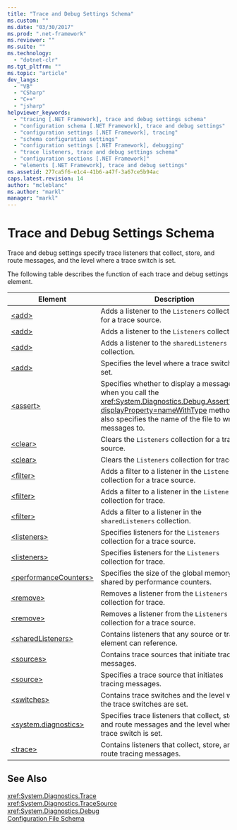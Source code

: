 ```yaml
---
title: "Trace and Debug Settings Schema"
ms.custom: ""
ms.date: "03/30/2017"
ms.prod: ".net-framework"
ms.reviewer: ""
ms.suite: ""
ms.technology: 
  - "dotnet-clr"
ms.tgt_pltfrm: ""
ms.topic: "article"
dev_langs: 
  - "VB"
  - "CSharp"
  - "C++"
  - "jsharp"
helpviewer_keywords: 
  - "tracing [.NET Framework], trace and debug settings schema"
  - "configuration schema [.NET Framework], trace and debug settings"
  - "configuration settings [.NET Framework], tracing"
  - "schema configuration settings"
  - "configuration settings [.NET Framework], debugging"
  - "trace listeners, trace and debug settings schema"
  - "configuration sections [.NET Framework]"
  - "elements [.NET Framework], trace and debug settings"
ms.assetid: 277ca5f6-e1c4-41b6-a47f-3a67ce5b94ac
caps.latest.revision: 14
author: "mcleblanc"
ms.author: "markl"
manager: "markl"
---
```

# Trace and Debug Settings Schema
Trace and debug settings specify trace listeners that collect, store, and route messages, and the level where a trace switch is set.  
  
 The following table describes the function of each trace and debug settings element.  
  
|Element|Description|  
|-------------|-----------------|  
|[\<add>](../../../../../docs/framework/configure-apps/file-schema/trace-debug/add-element-for-listeners-for-source.md)|Adds a listener to the `Listeners` collection for a trace source.|  
|[\<add>](../../../../../docs/framework/configure-apps/file-schema/trace-debug/add-element-for-listeners-for-trace.md)|Adds a listener to the `Listeners` collection.|  
|[\<add>](../../../../../docs/framework/configure-apps/file-schema/trace-debug/add-element-for-sharedlisteners.md)|Adds a listener to the `sharedListeners` collection.|  
|[\<add>](../../../../../docs/framework/configure-apps/file-schema/trace-debug/add-element-for-switches.md)|Specifies the level where a trace switch is set.|  
|[\<assert>](../../../../../docs/framework/configure-apps/file-schema/trace-debug/assert-element.md)|Specifies whether to display a message box when you call the <xref:System.Diagnostics.Debug.Assert%2A?displayProperty=nameWithType> method; also specifies the name of the file to write messages to.|  
|[\<clear>](../../../../../docs/framework/configure-apps/file-schema/trace-debug/clear-element-for-listeners-for-source.md)|Clears the `Listeners` collection for a trace source.|  
|[\<clear>](../../../../../docs/framework/configure-apps/file-schema/trace-debug/clear-element-for-listeners-for-trace.md)|Clears the `Listeners` collection for trace.|  
|[\<filter>](../../../../../docs/framework/configure-apps/file-schema/trace-debug/filter-element-for-add-for-listeners-for-source.md)|Adds a filter to a listener in the `Listeners` collection for a trace source.|  
|[\<filter>](../../../../../docs/framework/configure-apps/file-schema/trace-debug/filter-element-for-add-for-listeners-for-trace.md)|Adds a filter to a listener in the `Listeners` collection for trace.|  
|[\<filter>](../../../../../docs/framework/configure-apps/file-schema/trace-debug/filter-element-for-add-for-sharedlisteners.md)|Adds a filter to a listener in the `sharedListeners` collection.|  
|[\<listeners>](../../../../../docs/framework/configure-apps/file-schema/trace-debug/listeners-element-for-source.md)|Specifies listeners for the `Listeners` collection for a trace source.|  
|[\<listeners>](../../../../../docs/framework/configure-apps/file-schema/trace-debug/listeners-element-for-trace.md)|Specifies listeners for the `Listeners` collection for trace.|  
|[\<performanceCounters>](../../../../../docs/framework/configure-apps/file-schema/trace-debug/performancecounters-element.md)|Specifies the size of the global memory shared by performance counters.|  
|[\<remove>](../../../../../docs/framework/configure-apps/file-schema/trace-debug/remove-element-for-listeners-for-trace.md)|Removes a listener from the `Listeners` collection for trace.|  
|[\<remove>](../../../../../docs/framework/configure-apps/file-schema/trace-debug/remove-element-for-listeners-for-source.md)|Removes a listener from the `Listeners` collection for a trace source.|  
|[\<sharedListeners>](../../../../../docs/framework/configure-apps/file-schema/trace-debug/sharedlisteners-element.md)|Contains listeners that any source or trace element can reference.|  
|[\<sources>](../../../../../docs/framework/configure-apps/file-schema/trace-debug/sources-element.md)|Contains trace sources that initiate tracing messages.|  
|[\<source>](../../../../../docs/framework/configure-apps/file-schema/trace-debug/source-element.md)|Specifies a trace source that initiates tracing messages.|  
|[\<switches>](../../../../../docs/framework/configure-apps/file-schema/trace-debug/switches-element.md)|Contains trace switches and the level where the trace switches are set.|  
|[\<system.diagnostics>](../../../../../docs/framework/configure-apps/file-schema/trace-debug/system-diagnostics-element.md)|Specifies trace listeners that collect, store, and route messages and the level where a trace switch is set.|  
|[\<trace>](../../../../../docs/framework/configure-apps/file-schema/trace-debug/trace-element.md)|Contains listeners that collect, store, and route tracing messages.|  
  
## See Also  
 <xref:System.Diagnostics.Trace>   
 <xref:System.Diagnostics.TraceSource>   
 <xref:System.Diagnostics.Debug>   
 [Configuration File Schema](../../../../../docs/framework/configure-apps/file-schema/index.md)
